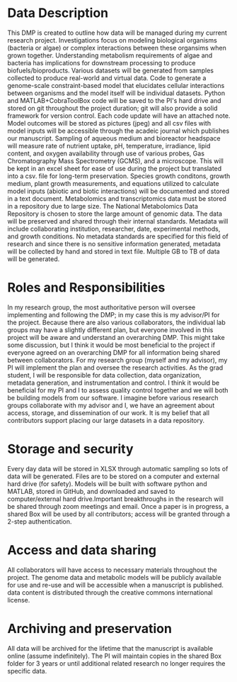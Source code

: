 # Data Description
  This DMP is created to outline how data will be managed during my current research project. Investigations focus on modeling biological organisms (bacteria or algae) or complex interactions between these organsims when grown together. Understanding metabolism requirements of algae and bacteria has implications for downstream processing to produce biofuels/bioproducts. Various datasets will be generated from samples collected to produce real-world and virtual data. 
  Code to generate a genome-scale constraint-based model that elucidates cellular interactions between organisms and the model itself will be individual datasets. Python and MATLAB+CobraToolBox code will be saved to the PI's hard drive and stored on git throughout the project duration; git will also provide a solid framework for version control. Each code update will have an attached note. Model outcomes will be stored as pictures (jpeg) and all csv files with model inputs will be accessible through the acadeic journal which publishes our manuscript. 
  Sampling of aqueous medium and bioreactor headspace will measure rate of nutrient uptake, pH, temperature, irradiance, lipid content, and oxygen availability through use of various probes, Gas Chromatography Mass Spectrometry (GCMS), and a microscope. This will be kept in an excel sheet for ease of use during the project but translated into a csv. file for long-term preservation. Species growth conditons, growth medium, plant growth measurements, and equations utilized to calculate model inputs (abiotic and biotic interactions) will be documented and stored in a text document. 
  Metabolomics and transcriptomics data must be stored in a repository due to large size. The National Metabolomics Data Repository is chosen to store the large amount of genomic data. The data will be preserved and shared through their internal standards. 
 Metadata will include collaborating institution, researcher, date, experimental methods, and growth conditions. No metadata standards are specified for this field of research and since there is no sensitive information generated, metadata will be collected by hand and stored in text file.
Multiple GB to TB of data will be generated. 
  # Roles and Responsibilities
  
  In my research group, the most authoritative person will oversee implementing and following the DMP; in my case this is my advisor/PI for the project. Because there are also various collaborators, the individual lab groups may have a slightly different plan, but everyone involved in this project will be aware and understand an overarching DMP. This might take some discussion, but I think it would be most beneficial to the project if everyone agreed on an overarching DMP for all information being shared between collaborators. For my research group (myself and my advisor), my PI will implement the plan and oversee the research activities. As the grad student, I will be responsible for data collection, data organization, metadata generation, and instrumentation and control. I think it would be beneficial for my PI and I to assess quality control together and we will both be building models from our software. I imagine before various research groups collaborate with my advisor and I, we have an agreement about access, storage, and dissemination of our work. It is my belief that all contributors support placing our large datasets in a data repository. 
  
# Storage and security
  Every day data will be stored in XLSX through automatic sampling so lots of data will be generated. Files are to be stored on a computer and external hard drive (for safety). Models will be built with software python and MATLAB, stored in GitHub, and downloaded and saved to computer/external hard drive.Important breakthroughs in the research will be shared through zoom meetings and email. Once a paper is in progress, a shared Box will be used by all contributors; access will be granted through a 2-step authentication.
# Access and data sharing
  All collaborators will have access to necessary materials throughout the project. The genome data and metabolic models will be publicly available for use and re-use and will be accessible when a manuscript is published. data content is distributed through the creative commons international license. 
# Archiving and preservation
All data will be archived for the lifetime that the manuscript is available online (assume indefinitely). The PI will maintain copies in the shared Box folder for 3 years or until additional related research no longer requires the specific data. 

